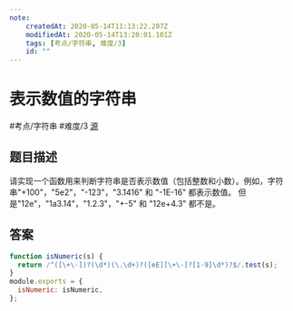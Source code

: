 ```yaml
---
note:
    createdAt: 2020-05-14T11:13:22.207Z
    modifiedAt: 2020-05-14T13:20:01.101Z
    tags: [考点/字符串, 难度/3]
    id: ""
---
```

# 表示数值的字符串
#考点/字符串 #难度/3 [源](https://www.nowcoder.com/practice/6f8c901d091949a5837e24bb82a731f2?tpId=13&tqId=11206&tPage=1&rp=1&ru=/ta/coding-interviews&qru=/ta/coding-interviews/question-ranking)
<!-- @crossnote.comment "id":"80b1b409-8d30-4765-8832-f8a9be0fab20" -->  
## 题目描述
请实现一个函数用来判断字符串是否表示数值（包括整数和小数）。例如，字符串"+100"，"5e2"，"-123"，"3.1416" 和 "-1E-16" 都表示数值。 但是"12e"，"1a3.14"，"1.2.3"，"+-5" 和 "12e+4.3" 都不是。

## 答案

```javascript
function isNumeric(s) {
  return /^([\+\-])?(\d*)(\.\d+)?([eE][\+\-]?[1-9]\d*)?$/.test(s);
}
module.exports = {
  isNumeric: isNumeric,
};

```